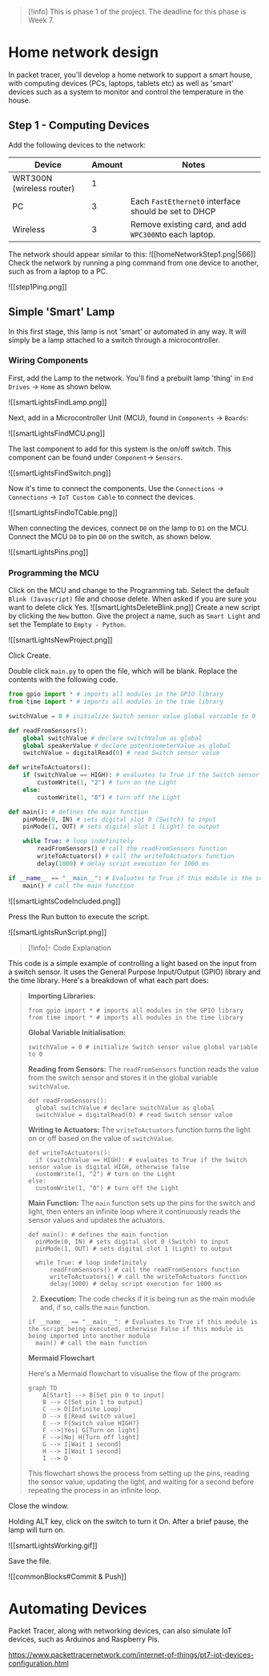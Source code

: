 > [!info] This is phase 1 of the project. The deadline for this phase is Week 7.

# Home network design

In packet tracer, you'll develop a home network to support a smart house, with computing devices (PCs, laptops, tablets etc) as well as 'smart' devices such as a system to monitor and control the temperature in the house.

## Step 1 - Computing Devices

Add the following devices to the network:


| Device                    | Amount | Notes                                                  |
| ------------------------- | ------ | ------------------------------------------------------ |
| WRT300N (wireless router) | 1      |                                                        |
| PC                        | 3      | Each `FastEthernet0` interface should be set to DHCP   |
| Wireless                  | 3      | Remove existing card, and add `WPC300N`to each laptop. |
 The network should appear similar to this:
 ![[homeNetworkStep1.png|566]]
Check the network by running a ping command from one device to another, such as from a laptop to a PC.

![[step1Ping.png]]


## Simple 'Smart' Lamp

In this first stage, this lamp is not 'smart' or automated in any way. It will simply be a lamp attached to a switch through a microcontroller.

### Wiring Components


First, add the Lamp to the network. You'll find a prebuilt lamp 'thing' in `End Drives` -> `Home` as shown below.

![[smartLightsFindLamp.png]]

Next, add in a Microcontroller Unit (MCU), found in `Components` -> `Boards`:

![[smartLightsFindMCU.png]]

The last component to add for this system is the on/off switch. This component can be found under `Component`-> `Sensors`.

![[smartLightsFindSwitch.png]]

Now it's time to connect the components. Use the `Connections` -> `Connections` -> `IoT Custom Cable` to connect the devices.

![[smartLightsFindIoTCable.png]]

When connecting the devices, connect `D0` on the lamp to `D1` on the MCU. Connect the MCU `D0` to pin `D0` on the switch, as shown below.

![[smartLightsPins.png]]


### Programming the MCU

Click on the MCU and change to the Programming tab. Select the default `Blink (Javascript)` file and choose delete. When asked if you are sure you want to delete click Yes.
![[smartLightsDeleteBlink.png]]
Create a new script by clicking the `New` button. Give the project a name, such as `Smart Light` and set the Template to `Empty - Python`. 

![[smartLightsNewProject.png]]

Click Create.

Double click `main.py` to open the file, which will be blank. Replace the contents with the following code.

```python
from gpio import * # imports all modules in the GPIO library
from time import * # imports all modules in the time library

switchValue = 0 # initialize Switch sensor value global variable to 0

def readFromSensors():
	global switchValue # declare switchValue as global
	global speakerValue # declare potentiometerValue as global
	switchValue = digitalRead(0) # read Switch sensor value

def writeToActuators():
	if (switchValue == HIGH): # evaluates to True if the Switch sensor value is digital HIGH, otherwise false
		customWrite(1, "2") # turn on the Light
	else:
		customWrite(1, "0") # turn off the Light

def main(): # defines the main function
	pinMode(0, IN) # sets digital slot 0 (Switch) to input
	pinMode(1, OUT) # sets digital slot 1 (Light) to output

	while True: # loop indefinitely
		readFromSensors() # call the readFromSensors function
		writeToActuators() # call the writeToActuators function
		delay(1000) # delay script execution for 1000 ms

if __name__ == "__main__": # Evaluates to True if this module is the script being executed, otherwise False if this module is being imported into another module
	main() # call the main function
```

![[smartLightsCodeIncluded.png]]

Press the Run button to execute the script.

![[smartLightsRunScript.png]]

> [!info]- Code Explanation
> 
This code is a simple example of controlling a light based on the input from a switch sensor. It uses the General Purpose Input/Output (GPIO) library and the time library. Here's a breakdown of what each part does:
> 
>  **Importing Libraries:**
> ```
> from gpio import * # imports all modules in the GPIO library
> from time import * # imports all modules in the time library
> ```
> 
> **Global Variable Initialisation:**
> 
> ```
> switchValue = 0 # initialize Switch sensor value global variable to 0
> ```
> **Reading from Sensors:** The `readFromSensors` function reads the value from the switch sensor and stores it in the global variable `switchValue`.
> ```
> def readFromSensors():
> 	global switchValue # declare switchValue as global
> 	switchValue = digitalRead(0) # read Switch sensor value
> ```
> **Writing to Actuators:** The `writeToActuators` function turns the light on or off based on the value of `switchValue`.
> ```
> def writeToActuators():
> 	if (switchValue == HIGH): # evaluates to True if the Switch sensor value is digital HIGH, otherwise false
> 	customWrite(1, "2") # turn on the Light
> else:
> 	customWrite(1, "0") # turn off the Light
> ```
> 
> **Main Function:** The `main` function sets up the pins for the switch and light, then enters an infinite loop where it continuously reads the sensor values and updates the actuators.
> 
> ```
> def main(): # defines the main function
> 	pinMode(0, IN) # sets digital slot 0 (Switch) to input
> 	pinMode(1, OUT) # sets digital slot 1 (Light) to output
> 
> 	while True: # loop indefinitely
> 		readFromSensors() # call the readFromSensors function
> 		writeToActuators() # call the writeToActuators function
> 		delay(1000) # delay script execution for 1000 ms
> ```
>     
> 2. **Execution:** The code checks if it is being run as the main module and, if so, calls the `main` function.
> 
> ```
> if __name__ == "__main__": # Evaluates to True if this module is the script being executed, otherwise False if this module is being imported into another module
> 	main() # call the main function
> ```
> 
> **Mermaid Flowchart**
> 
> Here's a Mermaid flowchart to visualise the flow of the program:
> 
> ```mermaid
> graph TD
>     A[Start] --> B[Set pin 0 to input]
>     B --> C[Set pin 1 to output]
>     C --> D[Infinite Loop]
>     D --> E[Read switch value]
>     E --> F{Switch value HIGH?}
>     F -->|Yes| G[Turn on light]
>     F -->|No| H[Turn off light]
>     G --> I[Wait 1 second]
>     H --> I[Wait 1 second]
>     I --> D
> ```
> 
> This flowchart shows the process from setting up the pins, reading the sensor value, updating the light, and waiting for a second before repeating the process in an infinite loop.


Close the window.

Holding ALT key, click on the switch to turn it On. After a brief pause, the lamp will turn on.

![[smartLightsWorking.gif]]

Save the file.

![[commonBlocks#Commit & Push]]

# Automating Devices

Packet Tracer, along with networking devices, can also simulate IoT devices, such as Arduinos and Raspberry Pis.

https://www.packettracernetwork.com/internet-of-things/pt7-iot-devices-configuration.html

